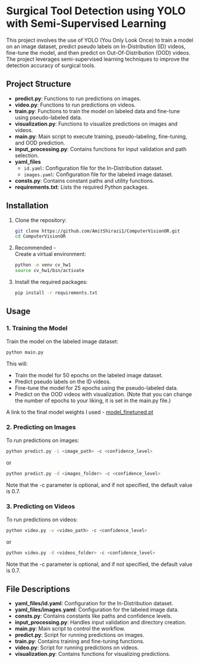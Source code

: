 # Surgical Tool Detection using YOLO with Semi-Supervised Learning

This project involves the use of YOLO (You Only Look Once) to train a model on an image dataset, predict pseudo labels on In-Distribution (ID) videos, fine-tune the model, and then predict on Out-Of-Distribution (OOD) videos. The project leverages semi-supervised learning techniques to improve the detection accuracy of surgical tools.

## Project Structure

- **predict.py**: Functions to run predictions on images.
- **video.py**: Functions to run predictions on videos.
- **train.py**: Functions to train the model on labeled data and fine-tune using pseudo-labeled data.
- **visualization.py**: Functions to visualize predictions on images and videos.
- **main.py**: Main script to execute training, pseudo-labeling, fine-tuning, and OOD prediction.
- **input_processing.py**: Contains functions for input validation and path selection.
- **yaml_files**
  - `id.yaml`: Configuration file for the In-Distribution dataset.
  - `images.yaml`: Configuration file for the labeled image dataset.
- **consts.py**: Contains constant paths and utility functions.
- **requirements.txt**: Lists the required Python packages.


## Installation

1. Clone the repository:
   ```sh
   git clone https://github.com/AmitShirazi1/ComputerVisionOR.git
   cd ComputerVisionOR
   ```

2. Recommended -    
   Create a virtual environment:
   ```sh
   python -m venv cv_hw1
   source cv_hw1/bin/activate
   ```

2. Install the required packages:
   ```sh
   pip install -r requirements.txt
   ```

## Usage

### 1. Training the Model

Train the model on the labeled image dataset:

```sh
python main.py
```

This will:
- Train the model for 50 epochs on the labeled image dataset.
- Predict pseudo labels on the ID videos.
- Fine-tune the model for 25 epochs using the pseudo-labeled data.
- Predict on the OOD videos with visualization.
(Note that you can change the number of epochs to your liking, it is set in the main.py file.)

A link to the final model weights I used - [model_finetuned.pt](https://drive.google.com/file/d/1ikFNuP6OKctOnAODgeUitsjJUWMow2XJ/view?usp=sharing)

### 2. Predicting on Images

To run predictions on images:

```sh
python predict.py -i <image_path> -c <confidence_level>
```

or

```sh
python predict.py -d <images_folder> -c <confidence_level>
```

Note that the -c parameter is optional, and if not specified, the default value is 0.7.

### 3. Predicting on Videos

To run predictions on videos:

```sh
python video.py -v <video_path> -c <confidence_level>
```

or

```sh
python video.py -d <videos_folder> -c <confidence_level>
```

Note that the -c parameter is optional, and if not specified, the default value is 0.7.

## File Descriptions

- **yaml_files/id.yaml**: Configuration for the In-Distribution dataset.
- **yaml_files/images.yaml**: Configuration for the labeled image data.
- **consts.py**: Contains constants like paths and confidence levels.
- **input_processing.py**: Handles input validation and directory creation.
- **main.py**: Main script to control the workflow.
- **predict.py**: Script for running predictions on images.
- **train.py**: Contains training and fine-tuning functions.
- **video.py**: Script for running predictions on videos.
- **visualization.py**: Contains functions for visualizing predictions.

